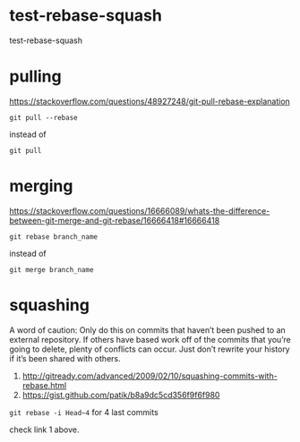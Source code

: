# test-rebase-squash
test-rebase-squash

# pulling

https://stackoverflow.com/questions/48927248/git-pull-rebase-explanation

`git pull --rebase`

instead of

`git pull`

# merging

https://stackoverflow.com/questions/16666089/whats-the-difference-between-git-merge-and-git-rebase/16666418#16666418

`git rebase branch_name`

instead of

`git merge branch_name`

# squashing

A word of caution: Only do this on commits that haven’t been pushed to an external repository. If others have based work off of the commits that you’re going to delete, plenty of conflicts can occur. Just don’t rewrite your history if it’s been shared with others.

1) http://gitready.com/advanced/2009/02/10/squashing-commits-with-rebase.html
2) https://gist.github.com/patik/b8a9dc5cd356f9f6f980

`git rebase -i Head~4` for 4 last commits

check link 1 above.

